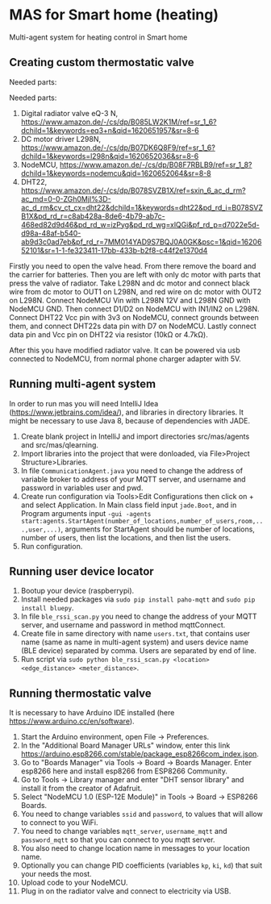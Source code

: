 # MAS for Smart home (heating)
Multi-agent system for heating control in Smart home

## Creating custom thermostatic valve
Needed parts:

Needed parts:
1. Digital radiator valve eQ-3 N, https://www.amazon.de/-/cs/dp/B085LW2K1M/ref=sr_1_6?dchild=1&keywords=eq3+n&qid=1620651957&sr=8-6
2. DC motor driver L298N, https://www.amazon.de/-/cs/dp/B07DK6Q8F9/ref=sr_1_6?dchild=1&keywords=l298n&qid=1620652036&sr=8-6
3. NodeMCU, https://www.amazon.de/-/cs/dp/B08F7RBLB9/ref=sr_1_8?dchild=1&keywords=nodemcu&qid=1620652064&sr=8-8
4. DHT22, https://www.amazon.de/-/cs/dp/B078SVZB1X/ref=sxin_6_ac_d_rm?ac_md=0-0-ZGh0MjI%3D-ac_d_rm&cv_ct_cx=dht22&dchild=1&keywords=dht22&pd_rd_i=B078SVZB1X&pd_rd_r=c8ab428a-8de6-4b79-ab7c-468ed82d9d46&pd_rd_w=izPyg&pd_rd_wg=xlQGi&pf_rd_p=d7022e5d-d98a-48af-b540-ab9d3c0ad7eb&pf_rd_r=7MM014YAD9S7BQJ0A0GK&psc=1&qid=1620652101&sr=1-1-fe323411-17bb-433b-b2f8-c44f2e1370d4

Firstly you need to open the valve head. From there remove the board and the carrier for batteries.
Then you are left with only dc motor with parts that press the valve of radiator.
Take L298N and dc motor and connect black wire from dc motor to OUT1 on L298N, and red wire on dc motor with OUT2 on L298N.
Connect NodeMCU Vin with L298N 12V and L298N GND with NodeMCU GND. Then connect D1/D2 on NodeMCU with IN1/IN2 on L298N.
Connect DHT22 Vcc pin with 3v3 on NodeMCU, connect grounds between them, and connect DHT22s data pin with D7 on NodeMCU.
Lastly connect data pin and Vcc pin on DHT22 via resistor (10kΩ or 4.7kΩ).

After this you have modified radiator valve. It can be powered via usb connected to NodeMCU, from normal phone charger adapter with 5V.

## Running multi-agent system
In order to run mas you will need IntelliJ Idea (https://www.jetbrains.com/idea/), and libraries in directory libraries.
It might be necessary to use Java 8, because of dependencies with JADE.
1. Create blank project in IntelliJ and import directories src/mas/agents and src/mas/qlearning.
2. Import libraries into the project that were donloaded, via File>Project Structure>Libraries.
3. In file `CommunicationAgent.java` you need to change the address of variable broker to address of your MQTT server, and username and password in variables user and pwd.
4. Create run configuration via Tools>Edit Configurations then click on + and select Application. In Main class field input `jade.Boot`, and in Program arguments input `-gui -agents start:agents.StartAgent(number_of_locations,number_of_users,room,...,user,...)`, arguments for StartAgent should be number of locations, number of users, then list the locations, and then list the users.
5. Run configuration.

## Running user device locator
1. Bootup your device (raspberrypi).
2. Install needed packages via `sudo pip install paho-mqtt` and `sudo pip install bluepy`.
3. In file `ble_rssi_scan.py` you need to change the address of your MQTT server, and username and password in method mqttConnect.
4. Create file in same directory with name `users.txt`, that contains user name (same as name in multi-agent system) and users device name (BLE device) separated by comma. Users are separated by end of line.
5. Run script via `sudo python ble_rssi_scan.py <location> <edge_distance> <meter_distance>`.

## Running thermostatic valve
It is necessary to have Arduino IDE installed (here https://www.arduino.cc/en/software).
1. Start the Arduino environment, open File -> Preferences.
2. In the "Additional Board Manager URLs" window, enter this link https://arduino.esp8266.com/stable/package_esp8266com_index.json.
3. Go to "Boards Manager" via Tools -> Board -> Boards Manager. Enter esp8266 here and install esp8266 from ESP8266 Community.
4. Go to Tools -> Library manager and enter "DHT sensor library" and install it from the creator of Adafruit.
5. Select "NodeMCU 1.0 (ESP-12E Module)" in Tools -> Board -> ESP8266 Boards.
6. You need to change variables `ssid` and `password`, to values that will allow to connect to you WiFi.
7. You need to change variables `mqtt_server`, `username_mqtt` and `password_mqtt` so that you can connect to you mqtt server.
8. You also need to change location name in messages to your location name.
9. Optionally you can change PID coefficients (variables `kp`, `ki`, `kd`) that suit your needs the most.
10. Upload code to your NodeMCU.
11. Plug in on the radiator valve and connect to electricity via USB.
